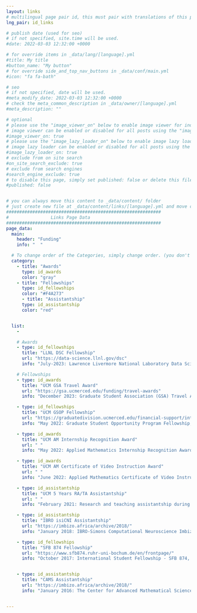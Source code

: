 ```yaml
---
layout: links
# multilingual page pair id, this must pair with translations of this page. (This name must be unique)
lng_pair: id_links

# publish date (used for seo)
# if not specified, site.time will be used.
#date: 2022-03-03 12:32:00 +0000

# for override items in _data/lang/[language].yml
#title: My title
#button_name: "My button"
# for override side_and_top_nav_buttons in _data/conf/main.yml
#icon: "fa fa-bath"

# seo
# if not specified, date will be used.
#meta_modify_date: 2022-03-03 12:32:00 +0000
# check the meta_common_description in _data/owner/[language].yml
#meta_description: ""

# optional
# please use the "image_viewer_on" below to enable image viewer for individual pages or posts (_posts/ or [language]/_posts folders).
# image viewer can be enabled or disabled for all posts using the "image_viewer_posts: true" setting in _data/conf/main.yml.
#image_viewer_on: true
# please use the "image_lazy_loader_on" below to enable image lazy loader for individual pages or posts (_posts/ or [language]/_posts folders).
# image lazy loader can be enabled or disabled for all posts using the "image_lazy_loader_posts: true" setting in _data/conf/main.yml.
#image_lazy_loader_on: true
# exclude from on site search
#on_site_search_exclude: true
# exclude from search engines
#search_engine_exclude: true
# to disable this page, simply set published: false or delete this file
#published: false


# you can always move this content to _data/content/ folder
# just create new file at _data/content/links/[language].yml and move content below.
###########################################################
#                Links Page Data
###########################################################
page_data:
  main:
    header: "Funding"
    info: "  "

  # To change order of the Categories, simply change order. (you don't need to change list order.)
  category:
    - title: "Awards"
      type: id_awards
      color: "gray"
    - title: "Fellowships"
      type: id_fellowships
      color: "#F4A273"
      - title: "Assistantship"
      type: id_assistantship
      color: "red"


  list:
    -

    # Awards
    - type: id_fellowships
      title: "LLNL DSC Fellowship"
      url: "https://data-science.llnl.gov/dsc"
      info: "July-2023: Lawrence Livermore National Laboratory Data Science Challenge Grad Fellowship"

    # Fellowships
    - type: id_awards
      title: "UCM GSA Travel Award"
      url: "https://gsa.ucmerced.edu/funding/travel-awards"
      info: "December 2023: Graduate Student Association (GSA) Travel Award Fellowship, University of California, Merced (UCM)"

    - type: id_fellowships
      title: "UCM GSOP Fellowship"
      url: "https://graduatedivision.ucmerced.edu/financial-support/internal-fellowships/graduate-student-opportunity-program"
      info: "May 2022: Graduate Student Opportunity Program Fellowship, University of California, Merced (UCM)" 

    - type: id_awards
      title: "UCM AM Internship Recognition Award"
      url: " "
      info: "May 2022: Applied Mathematics Internship Recognition Award, University of California, Merced (UCM)"

    - type: id_awards
      title: "UCM AM Certificate of Video Instruction Award"
      url: " "
      info: "June 2022: Applied Mathematics Certificate of Video Instruction Award, University of California, Merced (UCM)"

    - type: id_assistantship
      title: "UCM 5 Years RA/TA Assistantship"
      url: " "
      info: "February 2021: Research and teaching assistantship during Ph.D., University of California, Merced (UCM)"

    - type: id_assistantship
      title: "IBRO isiCNI Assistantship"
      url: "https://imbizo.africa/archive/2018/"
      info: "January 2018: IBRO-Simons Computational Neuroscience Imbizo Summer School, travel, accommodation and financial assistantship"  

    - type: id_fellowships
      title: "SFB 874 Fellowship"
      url: "https://www.sfb874.ruhr-uni-bochum.de/en/frontpage/"
      info: "October 2017: International Student Fellowship - SFB 874, Ruhr University Bochum, October 2016, NRW, Germnay"  


    - type: id_assistantship
      title: "CAMS Assistantship"
      url: "https://imbizo.africa/archive/2018/"
      info: "January 2016: The Center for Advanced Mathematical Sciences (CAMS) Financial Assistantship, Computational Neuroscience by the Mediterranean Winter School, January 2016, AUB, Lebanon"  


---
```















